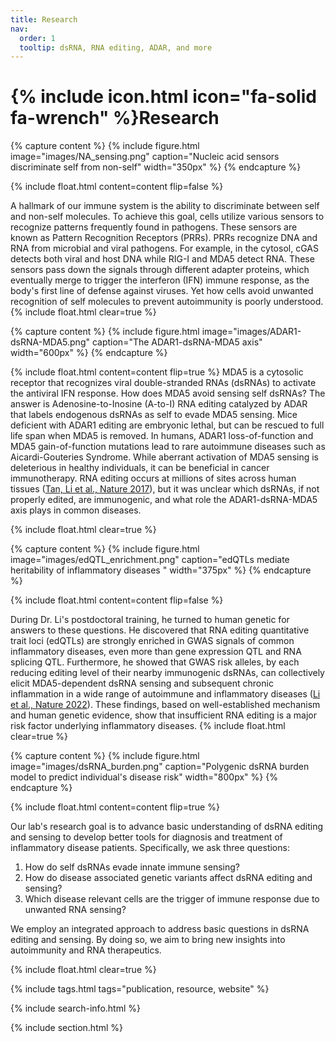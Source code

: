 ```yaml
---
title: Research
nav:
  order: 1
  tooltip: dsRNA, RNA editing, ADAR, and more
---
```


# {% include icon.html icon="fa-solid fa-wrench" %}Research

{% capture content %}
{%
  include figure.html
  image="images/NA_sensing.png"
  caption="Nucleic acid sensors discriminate self from non-self"
  width="350px"
%}
{% endcapture %}

{%
  include float.html
  content=content
  flip=false
%}

A hallmark of our immune system is the ability to discriminate between self and non-self molecules. To achieve this goal, cells utilize various sensors to recognize patterns frequently found in pathogens. These sensors are known as Pattern Recognition Receptors (PRRs). PRRs recognize DNA and RNA from microbial and viral pathogens. For example, in the cytosol, cGAS detects both viral and host DNA while RIG-I and MDA5 detect RNA. These sensors pass down the signals through different adapter proteins, which eventually merge to trigger the interferon (IFN) immune response, as the body's first line of defense against viruses. Yet how cells avoid unwanted recognition of self molecules to prevent autoimmunity is poorly understood.
{% include float.html clear=true %}

{% capture content %}
{%
  include figure.html
  image="images/ADAR1-dsRNA-MDA5.png"
  caption="The ADAR1-dsRNA-MDA5 axis"
  width="600px"
%}
{% endcapture %}

{%
  include float.html
  content=content
  flip=true
%}
MDA5 is a cytosolic receptor that recognizes viral double-stranded RNAs (dsRNAs) to activate the antiviral IFN response. How does MDA5 avoid sensing self dsRNAs? The answer is Adenosine-to-Inosine (A-to-I) RNA editing catalyzed by ADAR that labels endogenous dsRNAs as self to evade MDA5 sensing. Mice deficient with ADAR1 editing are embryonic lethal, but can be rescued to full life span when MDA5 is removed. In humans, ADAR1 loss-of-function and MDA5 gain-of-function mutations lead to rare autoimmune diseases such as Aicardi-Gouteries Syndrome. While aberrant activation of MDA5 sensing is deleterious in healthy individuals, it can be beneficial in cancer immunotherapy. RNA editing occurs at millions of sites across human tissues ([Tan, Li et al., Nature 2017](https://www.nature.com/articles/nature24041)), but it was unclear which dsRNAs, if not properly edited, are immunogenic, and what role the ADAR1-dsRNA-MDA5 axis plays in common diseases.

{% include float.html clear=true %}

{% capture content %}
{%
  include figure.html
  image="images/edQTL_enrichment.png"
  caption="edQTLs mediate heritability of inflammatory diseases "
  width="375px"
%}
{% endcapture %}

{%
  include float.html
  content=content
  flip=false
%}

During Dr. Li's postdoctoral training, he turned to human genetic for answers to these questions. He discovered that RNA editing quantitative trait loci (edQTLs) are strongly enriched in GWAS signals of common inflammatory diseases, even more than gene expression QTL and RNA splicing QTL. Furthermore, he showed that GWAS risk alleles, by each reducing editing level of their nearby immunogenic dsRNAs, can collectively elicit MDA5-dependent dsRNA sensing and subsequent chronic inflammation in a wide range of autoimmune and inflammatory diseases ([Li et al., Nature 2022](https://www.nature.com/articles/s41586-022-05052-x)). These findings, based on well-established mechanism and human genetic evidence, show that insufficient RNA editing is a major risk factor underlying inflammatory diseases.
{% include float.html clear=true %}

{% capture content %}
{%
  include figure.html
  image="images/dsRNA_burden.png"
  caption="Polygenic dsRNA burden model to predict individual's disease risk"
  width="800px"
%}
{% endcapture %}

{%
  include float.html
  content=content
  flip=true
%}

Our lab's research goal is to advance basic understanding of dsRNA editing and sensing to develop better tools for diagnosis and treatment of inflammatory disease patients. Specifically, we ask three questions:

  1. How do self dsRNAs evade innate immune sensing?
  2. How do disease associated genetic variants affect dsRNA editing and sensing?
  3. Which disease relevant cells are the trigger of immune response due to unwanted RNA sensing?

We employ an integrated approach to address basic questions in dsRNA editing and sensing. By doing so, we aim to bring new insights into autoimmunity and RNA therapeutics.

{% include float.html clear=true %}

{% include tags.html tags="publication, resource, website" %}

{% include search-info.html %}

{% include section.html %}

<!-- ## Projects

{% include list.html component="card" data="projects" filters="group: featured" %}

{% include section.html %}
